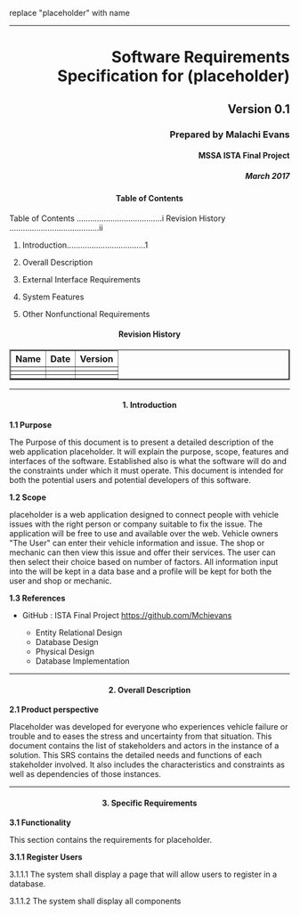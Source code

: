 replace "placeholder" with name
*******

# **<div style="text-align: right">  Software Requirements Specification for (placeholder)</div>**

## **<div style="text-align: right">  Version 0.1 </div>**

### **<div style="text-align: right">  Prepared by Malachi Evans </div>**

#### **<div style="text-align: right"> MSSA ISTA Final Project </div>**

##### **<div style="text-align: right">  March 2017</div>**

<div style="page-break-after: always;"></div>

#### **<div style="text-align: center"> Table of Contents </div>**

Table of Contents ......................................i 
Revision History  ........................................ii 
1. Introduction...................................1

2. Overall Description

3. External Interface Requirements

4. System Features

5. Other Nonfunctional Requirements

<div style="page-break-after: always;"></div>


#### **<div style="text-align: center"> Revision History </div>**

<table style="width:100%" border=2px >
<tr>
<th>Name</th>
<th>Date</th>
<th>Version</th>
</tr>
<tr>
<td></td>
<td></td>
<td></td>
</tr>
<tr>
<td></td>
<td></td>
<td></td>
</tr>
<tr>
<td></td>
<td></td>
<td></td>
</tr>
</table>

<div style="page-break-after: always;"></div> 

-------

#### **<div style="text-align: center"> 1. Introduction </div>**

**1.1 Purpose**

The Purpose of this document is to present a detailed description of the web application placeholder. It will explain the purpose, scope, features and interfaces of the software. Established also is what the software will do and the constraints under which it must operate. This document is intended for both the potential users and potential developers of this software.

**1.2 Scope** 

placeholder is a web application designed to connect people with vehicle issues with the right person or company suitable to fix the issue. The application will be free to use and available over the web. Vehicle owners "The User" can enter their vehicle information and issue. The shop or mechanic can then view this issue and offer their services. The user can then select their choice based on number of factors. All information input into the will be kept in a data base and a profile will be kept for both the user and shop or mechanic.

**1.3 References** 

 * GitHub : ISTA Final Project
 https://github.com/Mchievans

    * Entity Relational Design
    * Database Design
    * Physical Design
    * Database Implementation   

<div style="page-break-after: always;"></div>

-------

#### **<div style="text-align: center"> 2. Overall Description </div>**


**2.1 Product perspective** 

Placeholder was developed for everyone who experiences vehicle failure or trouble and to eases the stress and uncertainty from that situation. This document contains the list of stakeholders and actors in the instance of a solution. This SRS contains the detailed needs and functions of each stakeholder involved. It also includes the characteristics and constraints as well as dependencies of those instances.

<div style="page-break-after: always;"></div>

-------

#### **<div style="text-align: center"> 3. Specific Requirements </div>**

**3.1 Functionality**

 This section contains the requirements for placeholder.

 **3.1.1 Register Users**

 3.1.1.1  The system shall display a page that will allow users to register in a database.

 3.1.1.2 The system shall display all components 